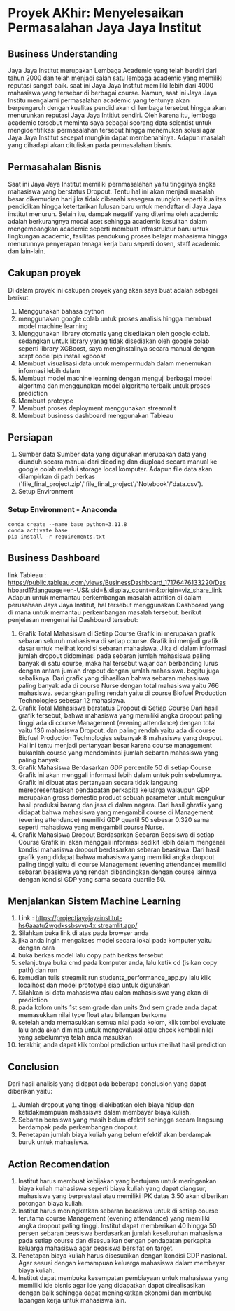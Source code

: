 # Proyek AKhir: Menyelesaikan Permasalahan Jaya Jaya Institut

## Business Understanding
Jaya Jaya Institut merupakan Lembaga Academic yang telah berdiri dari tahun 2000 dan telah menjadi salah satu lembaga academic yang memiliki reputasi sangat baik. saat ini Jaya Jaya Institut memiliki lebih dari 4000 mahasiswa yang tersebar di berbagai course. Namun, saat ini Jaya Jaya Institu mengalami permasalahan academic yang tentunya akan berpengaruh dengan kualitas pendidiakan di lembaga tersebut hingga akan menurunkan reputasi Jaya Jaya Intitiut sendiri. Oleh karena itu, lembaga academic tersebut meminta saya sebagai seorang data scientist untuk mengidentifikasi permasalahan tersebut hingga menemukan solusi agar Jaya Jaya Institut secepat mungkin dapat membenahinya. Adapun masalah yang dihadapi akan dituliskan pada permasalahan bisnis.

## Permasahalan Bisnis
Saat ini Jaya Jaya Institut memiliki pernmasalahan yaitu tingginya angka mahasiswa yang berstatus Dropout. Tentu hal ini akan menjadi masalah besar dikemudian hari jika tidak dibenahi sesegera mungkin seperti kualitas pendidikan hingga ketertarikan lulusan baru untuk mendaftar di Jaya Jaya institut menurun. Selain itu, dampak negatif yang diterima oleh academic adalah berkurangnya modal aset sehingga academic kesulitan dalam mengembangkan academic seperti membuat infrastruktur baru untuk lingkungan academic, fasilitas pendukung proses belajar mahasiswa hingga menurunnya penyerapan tenaga kerja baru seperti dosen, staff academic dan lain-lain.

## Cakupan proyek
Di dalam proyek ini cakupan proyek yang akan saya buat adalah sebagai berikut:
1. Menggunakan bahasa python
2. menggunakan google colab untuk proses analisis hingga membuat model machine learning
3. Menggunakan library otomatis yang disediakan oleh google colab. sedangkan untuk library yanag tidak disediakan oleh google colab seperti library XGBoost, saya menginstallnya secara manual dengan scrpt code !pip install xgboost
4. Membuat visualisasi data untuk mempermudah dalam menemukan informasi lebih dalam 
5. Membuat model machine learning dengan menguji berbagai model algoritma dan menggunakan model algoritma terbaik untuk proses prediction
6. Membuat protoype 
7. Membuat proses deployment menggunakan streamnlit
9. Membuat business dashboard menggunakan Tableau

## Persiapan
1. Sumber data
   Sumber data yang digunakan merupakan data yang diunduh secara manual dari dicoding dan diupload secara manual ke google colab melalui storage local komputer. Adapun file data akan dilampirkan di path berkas ('file_final_project.zip'/'file_final_project'/'Notebook'/'data.csv').
2. Setup Environment
### Setup Environment - Anaconda
```
conda create --name base python=3.11.8
conda activate base
pip install -r requirements.txt
```

## Business Dashboard
link Tableau : https://public.tableau.com/views/BusinessDashboard_17176476133220/Dashboard1?:language=en-US&:sid=&:display_count=n&:origin=viz_share_link
Adapun untuk memantau perkembangan masalah attrition di dalam perusahaan Jaya Jaya Institut, hal tersebut menggunakan Dashboard yang di mana untuk memantau perkembangan masalah tersebut. berikut penjelasan mengenai isi Dashboard tersebut:
1. Grafik Total Mahasiswa di Setiap Course
   Grafik ini merupakan grafik sebaran seluruh mahasiswa di setiap course. Grafik ini menjadi grafik dasar untuk melihat kondisi sebaran mahasiswa. Jika di dalam informasi jumlah dropout didominasi pada sebaran jumlah mahasiswa paling banyak di satu course, maka hal tersebut wajar dan berbanding lurus dengan antara jumlah dropout dengan jumlah mahasiswa. begitu juga sebaliknya. Dari grafik yang dihasilkan bahwa sebaran mahasiswa paling banyak ada di course Nurse dengan total mahasiswa yaitu 766 mahasiswa. sedangkan paling rendah yaitu di course Biofuel Production Technologies sebesar 12 mahasiswa.
2. Grafik Total Mahasiswa berstatus Dropout di Setiap Course
   Dari hasil grafik tersebut, bahwa mahasiswa yang memiliki angka dropout paling tinggi ada di course Management (evening attendance) dengan total yaitu 136 mahasiswa Dropout. dan paling rendah yaitu ada di course Biofuel Production Technologies sebanyak 8 mahasiswa yang dropout. Hal ini tentu menjadi pertanyaan besar karena course management bukanlah course yang mendominasi jumlah sebaran mahasiswa yang paling banyak.
3. Grafik Mahasiswa Berdasarkan GDP percentile 50 di setiap Course
   Grafik ini akan menggali informasi lebih dalam untuk poin sebelumnya. Grafik ini dibuat atas pertanyaan secara tidak langsung merepresentasikan pendapatan perkapita keluarga walaupun GDP merupakan gross domestic product sebuah parameter untuk mengukur hasil produksi barang dan jasa di dalam negara. Dari hasil ghrafik yang didapat bahwa mahasiswa yang mengambil course di Management (evening attendance) memiliki GDP quartil 50 sebesar 0.320 sama seperti mahasiswa yang mengambil course Nurse.
4. Grafik Mahasiswa Dropout Berdasarkan Sebaran Beasiswa di setiap Course
   Grafik ini akan menggali informasi sedikit lebih dalam mengenai kondisi mahasiswa dropout berdasarkan sebaran beasiswa. Dari hasil grafik yang didapat bahwa mahasiswa yang memiliki angka dropout paling tinggi yaitu di course Management (evening attendance) memiliki sebaran beasiswa yang rendah dibandingkan dengan course lainnya dengan kondisi GDP yang sama secara quartile 50.

## Menjalankan Sistem Machine Learning
1. Link : https://projectjayajayainstitut-hs6aaatu2wgdkssbsvvp4x.streamlit.app/
2. Silahkan buka link di atas pada browser anda
3. jika anda ingin mengakses model secara lokal pada komputer yaitu dengan cara
4. buka berkas model lalu copy path berkas tersebut
5. selanjutnya buka cmd pada komputer anda, lalu ketik cd (isikan copy path) dan run
6. kemudian tulis streamlit run students_performance_app.py lalu klik localhost dan model prototype siap untuk digunakan
7. Silahkan isi data mahasiswa atau calon mahasisiswa yang akan di prediction
8. pada kolom units 1st sem grade dan units 2nd sem grade anda dapat memasukkan nilai type float atau bilangan berkoma
9. setelah anda memasukkan semua nilai pada kolom, klik tombol evaluate lalu anda akan diminta untuk mengevaluasi atau check kembali nilai yang sebelumnya telah anda masukkan
10. terakhir, anda dapat klik tombol prediction untuk melihat hasil prediction

## Conclusion
Dari hasil analisis yang didapat ada beberapa conclusion yang dapat diberikan yaitu:
1. Jumlah dropout yang tinggi diakibatkan oleh biaya hidup dan ketidakmampuan mahasiswa dalam membayar biaya kuliah.
2. Sebaran beasiswa yang masih belum efektif sehingga secara langsung berdampak pada perkembangan dropout.
3. Penetapan jumlah biaya kuliah yang belum efektif akan berdampak buruk untuk mahasiswa.

## Action Recomendation
1. Institut harus membuat kebijakan yang bertujuan untuk meringankan biaya kuliah mahasiswa seperti biaya kuliah yang dapat diangsur, mahasiswa yang berprestasi atau memiliki IPK datas 3.50 akan diberikan potongan biaya kuliah.
2. Institut harus meningkatkan sebaran beasiswa untuk di setiap course terutama course  Management (evening attendance) yang memiliki angka dropout paling tinggi. Institut dapat memberikan 40 hingga 50 persen sebaran beasiswa berdasarkan jumlah keseluruhan mahasiswa pada setiap course dan disesuaikan dengan pendapatan perkapita keluarga mahasiswa agar beasiswa bersifat on target.
3. Penetapan biaya kuliah harus disesuaikan dengan kondisi GDP nasional. Agar sesuai dengan kemampuan keluarga mahasiswa dalam membayar biaya kuliah.
4. Institut dapat membuka kesempatan pembiayaan untuk mahasiswa yang memiliki ide bisnis agar ide yang didapatkan dapat direalisasikan dengan baik sehingga dapat meningkatkan ekonomi dan membuka lapangan kerja untuk mahasiswa lain.
